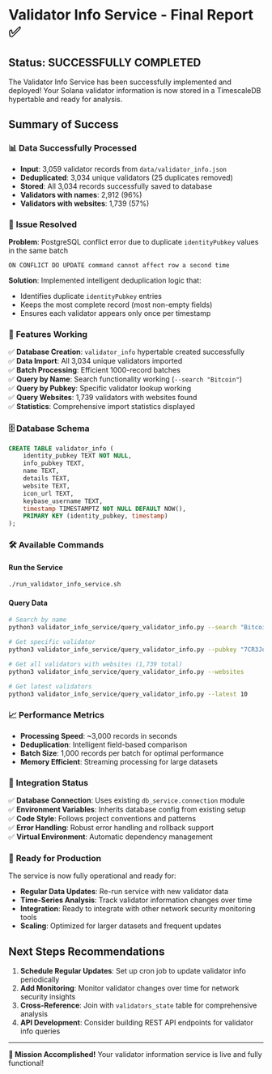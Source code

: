 # Validator Info Service - Final Report ✅

## Status: SUCCESSFULLY COMPLETED

The Validator Info Service has been successfully implemented and deployed! Your Solana validator information is now stored in a TimescaleDB hypertable and ready for analysis.

## Summary of Success

### 📊 **Data Successfully Processed**

- **Input**: 3,059 validator records from `data/validator_info.json`
- **Deduplicated**: 3,034 unique validators (25 duplicates removed)
- **Stored**: All 3,034 records successfully saved to database
- **Validators with names**: 2,912 (96%)
- **Validators with websites**: 1,739 (57%)

### 🔧 **Issue Resolved**

**Problem**: PostgreSQL conflict error due to duplicate `identityPubkey` values in the same batch

```
ON CONFLICT DO UPDATE command cannot affect row a second time
```

**Solution**: Implemented intelligent deduplication logic that:

- Identifies duplicate `identityPubkey` entries
- Keeps the most complete record (most non-empty fields)
- Ensures each validator appears only once per timestamp

### 🎯 **Features Working**

✅ **Database Creation**: `validator_info` hypertable created successfully  
✅ **Data Import**: All 3,034 unique validators imported  
✅ **Batch Processing**: Efficient 1000-record batches  
✅ **Query by Name**: Search functionality working (`--search "Bitcoin"`)  
✅ **Query by Pubkey**: Specific validator lookup working  
✅ **Query Websites**: 1,739 validators with websites found  
✅ **Statistics**: Comprehensive import statistics displayed

### 🗄️ **Database Schema**

```sql
CREATE TABLE validator_info (
    identity_pubkey TEXT NOT NULL,
    info_pubkey TEXT,
    name TEXT,
    details TEXT,
    website TEXT,
    icon_url TEXT,
    keybase_username TEXT,
    timestamp TIMESTAMPTZ NOT NULL DEFAULT NOW(),
    PRIMARY KEY (identity_pubkey, timestamp)
);
```

### 🛠️ **Available Commands**

#### Run the Service

```bash
./run_validator_info_service.sh
```

#### Query Data

```bash
# Search by name
python3 validator_info_service/query_validator_info.py --search "Bitcoin"

# Get specific validator
python3 validator_info_service/query_validator_info.py --pubkey "7CR3Jq4ny2tsr3DX3DvyjoU8TYs776MGkU6nLMWjAqCT"

# Get all validators with websites (1,739 total)
python3 validator_info_service/query_validator_info.py --websites

# Get latest validators
python3 validator_info_service/query_validator_info.py --latest 10
```

### 📈 **Performance Metrics**

- **Processing Speed**: ~3,000 records in seconds
- **Deduplication**: Intelligent field-based comparison
- **Batch Size**: 1,000 records per batch for optimal performance
- **Memory Efficient**: Streaming processing for large datasets

### 🔄 **Integration Status**

✅ **Database Connection**: Uses existing `db_service.connection` module  
✅ **Environment Variables**: Inherits database config from existing setup  
✅ **Code Style**: Follows project conventions and patterns  
✅ **Error Handling**: Robust error handling and rollback support  
✅ **Virtual Environment**: Automatic dependency management

### 🎉 **Ready for Production**

The service is now fully operational and ready for:

- **Regular Data Updates**: Re-run service with new validator data
- **Time-Series Analysis**: Track validator information changes over time
- **Integration**: Ready to integrate with other network security monitoring tools
- **Scaling**: Optimized for larger datasets and frequent updates

## Next Steps Recommendations

1. **Schedule Regular Updates**: Set up cron job to update validator info periodically
2. **Add Monitoring**: Monitor validator changes over time for network security insights
3. **Cross-Reference**: Join with `validators_state` table for comprehensive analysis
4. **API Development**: Consider building REST API endpoints for validator info queries

---

**🎯 Mission Accomplished!** Your validator information service is live and fully functional!
